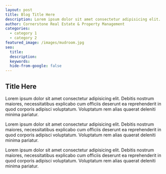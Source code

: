 ```yaml
---
layout: post
title: Blog Title Here
description: Lorem ipsum dolor sit amet consectetur adipisicing elit.
author: Cornerstone Real Estate & Property Management
categories:
  - category 1
  - category 2
featured_image: /images/mudroom.jpg
seo:
  title:
  description:
  keywords:
  hide-from-google: false
---
```

## Title Here

Lorem ipsum dolor sit amet consectetur adipisicing elit. Debitis nostrum maiores, necessitatibus explicabo cum officiis deserunt ea reprehenderit in quod corporis adipisci voluptatum. Voluptatum rem alias quaerat deleniti minima pariatur.

Lorem ipsum dolor sit amet consectetur adipisicing elit. Debitis nostrum maiores, necessitatibus explicabo cum officiis deserunt ea reprehenderit in quod corporis adipisci voluptatum. Voluptatum rem alias quaerat deleniti minima pariatur.

Lorem ipsum dolor sit amet consectetur adipisicing elit. Debitis nostrum maiores, necessitatibus explicabo cum officiis deserunt ea reprehenderit in quod corporis adipisci voluptatum. Voluptatum rem alias quaerat deleniti minima pariatur.